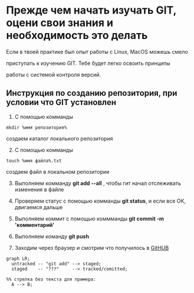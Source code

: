 # Прежде чем начать изучать GIT, оцени свои знания и  необходимость это делать

Если в твоей практике был опыт работы с Linux, MacOS можешь смело

приступать к изучению GIT. Тебе будет легко освоить принципы

работы с системой контроля версий.

## Инструкция по созданию репозитория, при условии что GIT установлен

1. С помощью комманды 

```
mkdir %имя репозитория%
```

создаем каталог локального репозитория

2. С помощью комманды 

```
touch %имя файла%.txt
```

создаем файл в локальном репозитории

3. Выполняем комманду **git add --all** , чтобы гит начал отслеживать изменения в файле

4. Проверяем статус  с помощью комманды **git status**, и если все ОК, двигаемся дальше

5. Выполняем коммит с помощью коммманды __git commit -m 'комментарий'__ 

6. Выполняем команду **git push**

7. Заходим через браузер и смотрим что получилось в [GitHUB](https://github.com) 

```mermaid
graph LR;
  untracked -- "git add" --> staged;
  staged    -- "???"     --> tracked/comitted;

%% стрелка без текста для примера: 
  A --> B;
``` 
